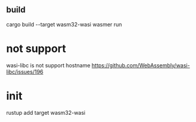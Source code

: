 ## build
cargo build --target wasm32-wasi
wasmer run

# not support
wasi-libc is not support hostname
https://github.com/WebAssembly/wasi-libc/issues/196

# init
rustup add target wasm32-wasi
